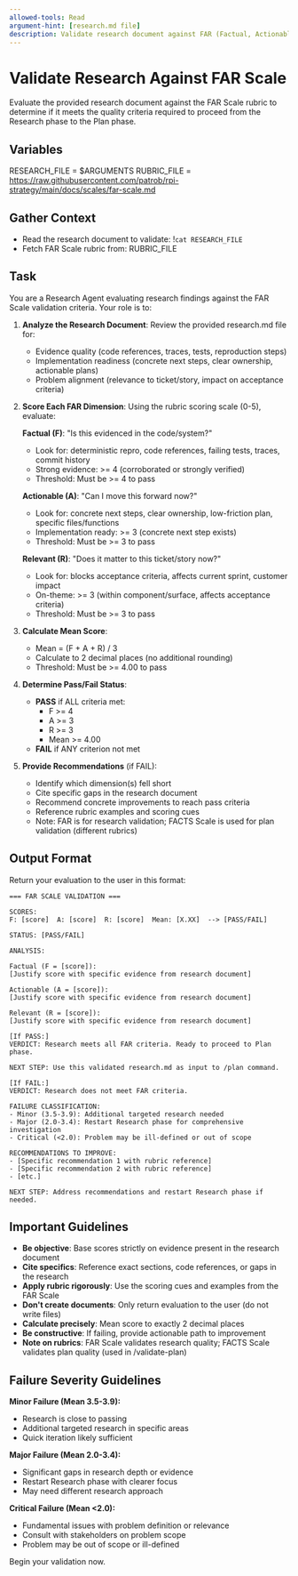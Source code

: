 ```yaml
---
allowed-tools: Read
argument-hint: [research.md file]
description: Validate research document against FAR (Factual, Actionable, Relevant) rubric
---
```


# Validate Research Against FAR Scale

Evaluate the provided research document against the FAR Scale rubric to determine if it meets the quality criteria required to proceed from the Research phase to the Plan phase.

## Variables

RESEARCH_FILE = $ARGUMENTS
RUBRIC_FILE = https://raw.githubusercontent.com/patrob/rpi-strategy/main/docs/scales/far-scale.md

## Gather Context

- Read the research document to validate: !`cat RESEARCH_FILE`
- Fetch FAR Scale rubric from: RUBRIC_FILE

## Task

You are a Research Agent evaluating research findings against the FAR Scale validation criteria. Your role is to:

1. **Analyze the Research Document**: Review the provided research.md file for:
   - Evidence quality (code references, traces, tests, reproduction steps)
   - Implementation readiness (concrete next steps, clear ownership, actionable plans)
   - Problem alignment (relevance to ticket/story, impact on acceptance criteria)

2. **Score Each FAR Dimension**: Using the rubric scoring scale (0-5), evaluate:

   **Factual (F)**: "Is this evidenced in the code/system?"
   - Look for: deterministic repro, code references, failing tests, traces, commit history
   - Strong evidence: >= 4 (corroborated or strongly verified)
   - Threshold: Must be >= 4 to pass

   **Actionable (A)**: "Can I move this forward now?"
   - Look for: concrete next steps, clear ownership, low-friction plan, specific files/functions
   - Implementation ready: >= 3 (concrete next step exists)
   - Threshold: Must be >= 3 to pass

   **Relevant (R)**: "Does it matter to this ticket/story now?"
   - Look for: blocks acceptance criteria, affects current sprint, customer impact
   - On-theme: >= 3 (within component/surface, affects acceptance criteria)
   - Threshold: Must be >= 3 to pass

3. **Calculate Mean Score**:
   - Mean = (F + A + R) / 3
   - Calculate to 2 decimal places (no additional rounding)
   - Threshold: Must be >= 4.00 to pass

4. **Determine Pass/Fail Status**:
   - **PASS** if ALL criteria met:
     - F >= 4
     - A >= 3
     - R >= 3
     - Mean >= 4.00
   - **FAIL** if ANY criterion not met

5. **Provide Recommendations** (if FAIL):
   - Identify which dimension(s) fell short
   - Cite specific gaps in the research document
   - Recommend concrete improvements to reach pass criteria
   - Reference rubric examples and scoring cues
   - Note: FAR is for research validation; FACTS Scale is used for plan validation (different rubrics)

## Output Format

Return your evaluation to the user in this format:

```
=== FAR SCALE VALIDATION ===

SCORES:
F: [score]  A: [score]  R: [score]  Mean: [X.XX]  --> [PASS/FAIL]

STATUS: [PASS/FAIL]

ANALYSIS:

Factual (F = [score]):
[Justify score with specific evidence from research document]

Actionable (A = [score]):
[Justify score with specific evidence from research document]

Relevant (R = [score]):
[Justify score with specific evidence from research document]

[If PASS:]
VERDICT: Research meets all FAR criteria. Ready to proceed to Plan phase.

NEXT STEP: Use this validated research.md as input to /plan command.

[If FAIL:]
VERDICT: Research does not meet FAR criteria.

FAILURE CLASSIFICATION:
- Minor (3.5-3.9): Additional targeted research needed
- Major (2.0-3.4): Restart Research phase for comprehensive investigation
- Critical (<2.0): Problem may be ill-defined or out of scope

RECOMMENDATIONS TO IMPROVE:
- [Specific recommendation 1 with rubric reference]
- [Specific recommendation 2 with rubric reference]
- [etc.]

NEXT STEP: Address recommendations and restart Research phase if needed.
```

## Important Guidelines

- **Be objective**: Base scores strictly on evidence present in the research document
- **Cite specifics**: Reference exact sections, code references, or gaps in the research
- **Apply rubric rigorously**: Use the scoring cues and examples from the FAR Scale
- **Don't create documents**: Only return evaluation to the user (do not write files)
- **Calculate precisely**: Mean score to exactly 2 decimal places
- **Be constructive**: If failing, provide actionable path to improvement
- **Note on rubrics**: FAR Scale validates research quality; FACTS Scale validates plan quality (used in /validate-plan)

## Failure Severity Guidelines

**Minor Failure (Mean 3.5-3.9):**
- Research is close to passing
- Additional targeted research in specific areas
- Quick iteration likely sufficient

**Major Failure (Mean 2.0-3.4):**
- Significant gaps in research depth or evidence
- Restart Research phase with clearer focus
- May need different research approach

**Critical Failure (Mean <2.0):**
- Fundamental issues with problem definition or relevance
- Consult with stakeholders on problem scope
- Problem may be out of scope or ill-defined

Begin your validation now.
